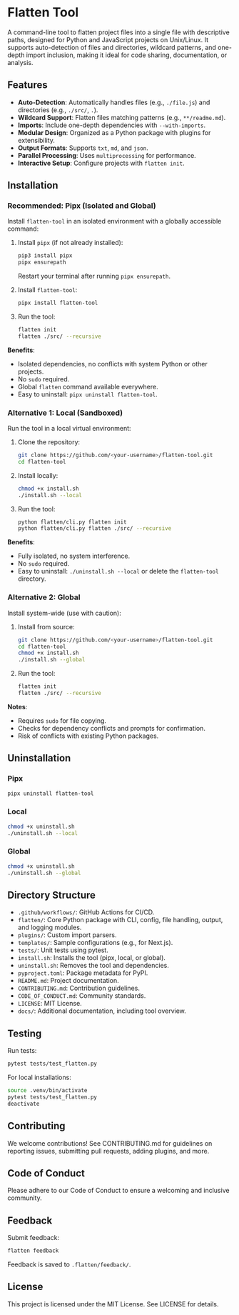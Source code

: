 # Flatten Tool

A command-line tool to flatten project files into a single file with descriptive paths, designed for Python and JavaScript projects on Unix/Linux. It supports auto-detection of files and directories, wildcard patterns, and one-depth import inclusion, making it ideal for code sharing, documentation, or analysis.

## Features

- **Auto-Detection**: Automatically handles files (e.g., `./file.js`) and directories (e.g., `./src/`, `.`).
- **Wildcard Support**: Flatten files matching patterns (e.g., `**/readme.md`).
- **Imports**: Include one-depth dependencies with `--with-imports`.
- **Modular Design**: Organized as a Python package with plugins for extensibility.
- **Output Formats**: Supports `txt`, `md`, and `json`.
- **Parallel Processing**: Uses `multiprocessing` for performance.
- **Interactive Setup**: Configure projects with `flatten init`.

## Installation

### Recommended: Pipx (Isolated and Global)

Install `flatten-tool` in an isolated environment with a globally accessible command:

1. Install `pipx` (if not already installed):

   ```bash
   pip3 install pipx
   pipx ensurepath
   ```

   Restart your terminal after running `pipx ensurepath`.

2. Install `flatten-tool`:

   ```bash
   pipx install flatten-tool
   ```

3. Run the tool:

   ```bash
   flatten init
   flatten ./src/ --recursive
   ```

**Benefits**:

- Isolated dependencies, no conflicts with system Python or other projects.
- No `sudo` required.
- Global `flatten` command available everywhere.
- Easy to uninstall: `pipx uninstall flatten-tool`.

### Alternative 1: Local (Sandboxed)

Run the tool in a local virtual environment:

1. Clone the repository:

   ```bash
   git clone https://github.com/<your-username>/flatten-tool.git
   cd flatten-tool
   ```
2. Install locally:

   ```bash
   chmod +x install.sh
   ./install.sh --local
   ```
3. Run the tool:

   ```bash
   python flatten/cli.py flatten init
   python flatten/cli.py flatten ./src/ --recursive
   ```

**Benefits**:

- Fully isolated, no system interference.
- No `sudo` required.
- Easy to uninstall: `./uninstall.sh --local` or delete the `flatten-tool` directory.

### Alternative 2: Global

Install system-wide (use with caution):

1. Install from source:

   ```bash
   git clone https://github.com/<your-username>/flatten-tool.git
   cd flatten-tool
   chmod +x install.sh
   ./install.sh --global
   ```
2. Run the tool:

   ```bash
   flatten init
   flatten ./src/ --recursive
   ```

**Notes**:

- Requires `sudo` for file copying.
- Checks for dependency conflicts and prompts for confirmation.
- Risk of conflicts with existing Python packages.

## Uninstallation

### Pipx

```bash
pipx uninstall flatten-tool
```

### Local

```bash
chmod +x uninstall.sh
./uninstall.sh --local
```

### Global

```bash
chmod +x uninstall.sh
./uninstall.sh --global
```

## Directory Structure

- `.github/workflows/`: GitHub Actions for CI/CD.
- `flatten/`: Core Python package with CLI, config, file handling, output, and logging modules.
- `plugins/`: Custom import parsers.
- `templates/`: Sample configurations (e.g., for Next.js).
- `tests/`: Unit tests using pytest.
- `install.sh`: Installs the tool (pipx, local, or global).
- `uninstall.sh`: Removes the tool and dependencies.
- `pyproject.toml`: Package metadata for PyPI.
- `README.md`: Project documentation.
- `CONTRIBUTING.md`: Contribution guidelines.
- `CODE_OF_CONDUCT.md`: Community standards.
- `LICENSE`: MIT License.
- `docs/`: Additional documentation, including tool overview.

## Testing

Run tests:

```bash
pytest tests/test_flatten.py
```

For local installations:

```bash
source .venv/bin/activate
pytest tests/test_flatten.py
deactivate
```

## Contributing

We welcome contributions! See CONTRIBUTING.md for guidelines on reporting issues, submitting pull requests, adding plugins, and more.

## Code of Conduct

Please adhere to our Code of Conduct to ensure a welcoming and inclusive community.

## Feedback

Submit feedback:

```bash
flatten feedback
```

Feedback is saved to `.flatten/feedback/`.

## License

This project is licensed under the MIT License. See LICENSE for details.
